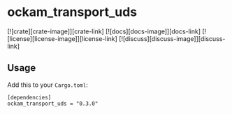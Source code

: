 # ockam_transport_uds

[![crate][crate-image]][crate-link]
[![docs][docs-image]][docs-link]
[![license][license-image]][license-link]
[![discuss][discuss-image]][discuss-link]


## Usage

Add this to your `Cargo.toml`:

```
[dependencies]
ockam_transport_uds = "0.3.0"
```
